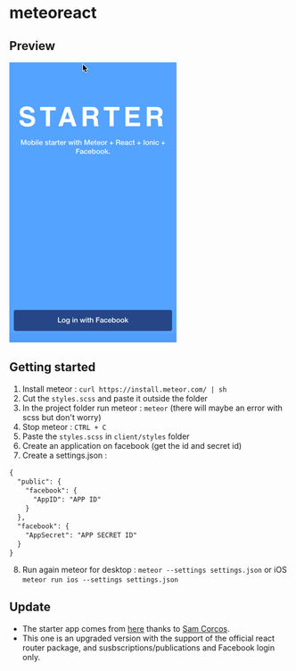 # meteoreact

## Preview
![](meteoreact.gif)

## Getting started

1. Install meteor :
`curl https://install.meteor.com/ | sh`
2. Cut the `styles.scss` and paste it outside the folder
3. In the project folder run meteor : `meteor` (there will maybe an error with scss but don't worry)
4. Stop meteor : `CTRL + C`
5. Paste the `styles.scss` in `client/styles` folder
6. Create an application on facebook (get the id and secret id)
7. Create a settings.json :
```
{
  "public": {
    "facebook": {
      "AppID": "APP ID"
    }
  },
  "facebook": {
    "AppSecret": "APP SECRET ID"
  }
}
```
8. Run again meteor for desktop : `meteor --settings settings.json` or iOS `meteor run ios --settings settings.json`

## Update

* The starter app comes from [here](https://medium.com/@SamCorcos/meteor-react-ionic-mobile-app-part-1-the-basic-template-9355ebf3397f#.o76zpx7ng) thanks to [Sam Corcos](https://github.com/samcorcos).
* This one is an upgraded version with the support of the official react router package, and susbscriptions/publications and Facebook login only.
